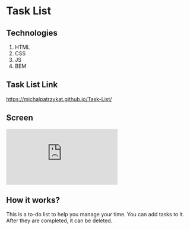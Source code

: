 # Task List

## Technologies
1. HTML
2. CSS
3. JS
4. BEM

## Task List Link

https://michalpatrzykat.github.io/Task-List/


## Screen

![obrazek](https://zapodaj.net/289961718311d.png.html)

## How it works?

This is a to-do list to help you manage your time. You can add tasks to it. After they are completed, it can be deleted. 
